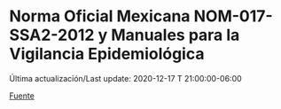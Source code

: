 # Norma Oficial Mexicana NOM-017-SSA2-2012 y Manuales para la Vigilancia Epidemiológica

Última actualización/Last update: 2020-12-17 T 21:00:00-06:00

 [Fuente](https://www.gob.mx/salud/documentos/manuales-para-la-vigilancia-epidemiologica-102563)
